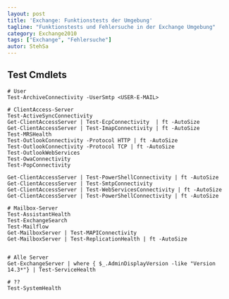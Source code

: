 ```yaml
---
layout: post
title: 'Exchange: Funktionstests der Umgebung'
tagline: "Funktionstests und Fehlersuche in der Exchange Umgebung"
category: Exchange2010
tags: ["Exchange", "Fehlersuche"]
autor: StehSa
---
```


## Test Cmdlets 
    # User
	Test-ArchiveConnectivity -UserSmtp <USER-E-MAIL>
	
	# ClientAccess-Server
	Test-ActiveSyncConnectivity
	Get-ClientAccessServer | Test-EcpConnectivity  | ft -AutoSize
	Get-ClientAccessServer | Test-ImapConnectivity | ft -AutoSize
	Test-MRSHealth
	Test-OutlookConnectivity -Protocol HTTP | ft -AutoSize
	Test-OutlookConnectivity -Protocol TCP | ft -AutoSize
	Test-OutlookWebServices
	Test-OwaConnectivity
	Test-PopConnectivity
	
	Get-ClientAccessServer | Test-PowerShellConnectivity | ft -AutoSize
	Get-ClientAccessServer | Test-SmtpConnectivity
	Get-ClientAccessServer | Test-WebServicesConnectivity | ft -AutoSize
	Get-ClientAccessServer | Test-PowerShellConnectivity | ft -AutoSize
	
	# Mailbox-Server
	Test-AssistantHealth
	Test-ExchangeSearch
	Test-Mailflow
	Get-MailboxServer | Test-MAPIConnectivity
	Get-MailboxServer | Test-ReplicationHealth | ft -AutoSize
	
	
	# Alle Server
	Get-ExchangeServer | where { $_.AdminDisplayVersion -like "Version 14.3*"} | Test-ServiceHealth
	
	# ??
	Test-SystemHealth
